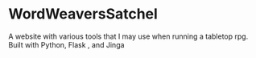 # WordWeaversSatchel

A website with various tools that I may use when running a tabletop rpg.
Built with Python, Flask , and Jinga